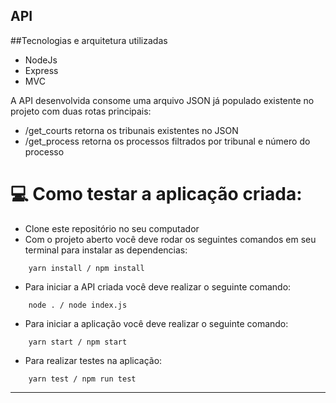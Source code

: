 ## API 
##Tecnologias e arquitetura utilizadas
- NodeJs
- Express
- MVC

A API desenvolvida consome uma arquivo JSON já populado existente no projeto com duas rotas principais:
- /get_courts retorna os tribunais existentes no JSON
- /get_process retorna os processos filtrados por tribunal e número do processo

# 💻 Como testar a aplicação criada:

- Clone este repositório no seu computador
- Com o projeto aberto você deve rodar os seguintes comandos em seu terminal para instalar as dependencias:

```shell
    yarn install / npm install
```

- Para iniciar a API criada você deve realizar o seguinte comando:

```shell
    node . / node index.js
```

- Para iniciar a aplicação você deve realizar o seguinte comando:

```shell
    yarn start / npm start
```

- Para realizar testes na aplicação:
```shell
    yarn test / npm run test
```
---